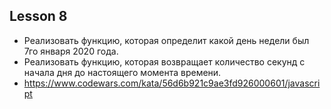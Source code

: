 ## Lesson 8

- Реализовать функцию, которая определит какой день недели был 7го января 2020 года.
- Реализовать функцию, которая возвращает количество секунд с начала дня до настоящего момента времени.
- https://www.codewars.com/kata/56d6b921c9ae3fd926000601/javascript
